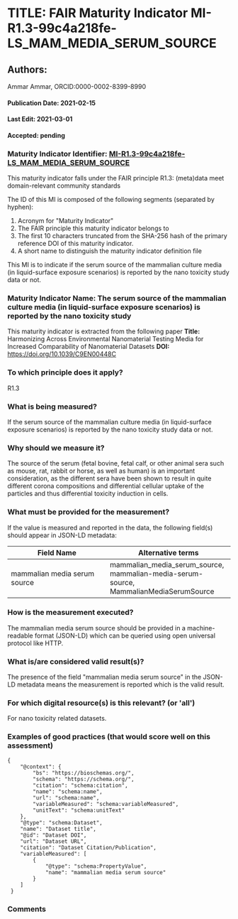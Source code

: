 # TITLE: FAIR Maturity Indicator MI-R1.3-99c4a218fe-LS_MAM_MEDIA_SERUM_SOURCE

## Authors: 
Ammar Ammar, ORCID:0000-0002-8399-8990

#### Publication Date: 2021-02-15
#### Last Edit: 2021-03-01
#### Accepted: pending

### Maturity Indicator Identifier: [MI-R1.3-99c4a218fe-LS_MAM_MEDIA_SERUM_SOURCE](https://w3id.org/fair/maturity_indicator/terms/Gen2/MI-R1.3-99c4a218fe-LS_MAM_MEDIA_SERUM_SOURCE)

This maturity indicator falls under the FAIR principle R1.3:
(meta)data meet domain-relevant community standards

The ID of this MI is composed of the following segments (separated by hyphen):
1. Acronym for "Maturity Indicator"
1. The FAIR principle this maturity indicator belongs to
1. The first 10 characters truncated from the SHA-256 hash of the primary reference DOI of this maturity indicator.
1. A short name to distinguish the maturity indicator definition file

This MI is to indicate if the serum source of the mammalian culture media (in liquid-surface exposure scenarios) is reported by the nano toxicity study data or not.

### Maturity Indicator Name:  The serum source of the mammalian culture media (in liquid-surface exposure scenarios) is reported by the nano toxicity study

This maturity indicator is extracted from the following paper 
**Title:** Harmonizing Across Environmental Nanomaterial Testing Media for Increased Comparability of Nanomaterial Datasets
**DOI:** https://doi.org/10.1039/C9EN00448C

### To which principle does it apply?  
R1.3

### What is being measured?
If the serum source of the mammalian culture media (in liquid-surface exposure scenarios) is reported by the nano toxicity study data or not.

### Why should we measure it?
The source of the serum (fetal bovine, fetal calf, or other animal sera such as mouse, rat, rabbit or horse, as well as human) 
is an important consideration, as the different sera have been shown to result in quite different corona compositions and differential cellular 
uptake of the particles and thus differential toxicity induction in cells.

### What must be provided for the measurement?
If the value is measured and reported in the data, the following field(s) should appear in JSON-LD metadata: 

| Field Name                   | Alternative terms                                                                            |
| ---------------------------- | -------------------------------------------------------------------------------------------- |
| mammalian media serum source | mammalian_media_serum_source,<br>mammalian-media-serum-source,<br>MammalianMediaSerumSource  |

### How is the measurement executed?
The mammalian media serum source should be provided in a machine-readable format (JSON-LD) which can be queried using open universal protocol like HTTP.

### What is/are considered valid result(s)?
The presence of the field "mammalian media serum source" in the JSON-LD metadata means the measurement is reported which is the valid result.

### For which digital resource(s) is this relevant? (or 'all')
For nano toxicity related datasets.  

### Examples of good practices (that would score well on this assessment)
```{json}
{
 	"@context": {
 		"bs": "https://bioschemas.org/",
 		"schema": "https://schema.org/",
 		"citation": "schema:citation",
 		"name": "schema:name",
 		"url": "schema:name",
 		"variableMeasured": "schema:variableMeasured",
 		"unitText": "schema:unitText"
 	},
 	"@type": "schema:Dataset",
 	"name": "Dataset title",
 	"@id": "Dataset DOI",
 	"url": "Dataset URL",
 	"citation": "Dataset Citation/Publication",
 	"variableMeasured": [
 		{
 			"@type": "schema:PropertyValue",
 			"name": "mammalian media serum source"
 		}
 	]
 }
```

### Comments

